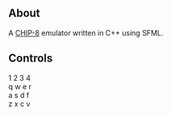 ## About
A [CHIP-8](https://en.wikipedia.org/wiki/CHIP-8) emulator written in C++ using SFML.

## Controls

1 2 3 4  
q w e r  
a s d f  
z x c v
